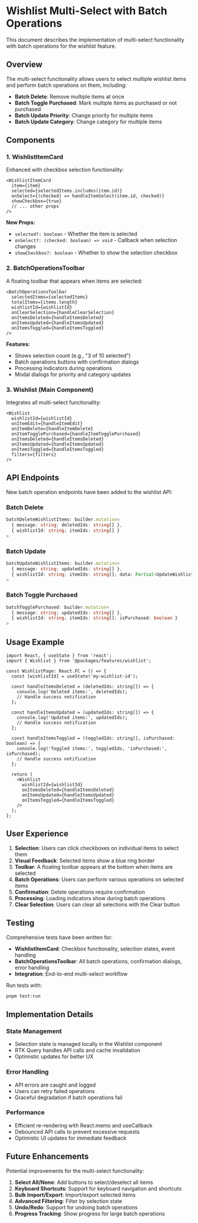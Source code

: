 # Wishlist Multi-Select with Batch Operations

This document describes the implementation of multi-select functionality with batch operations for the wishlist feature.

## Overview

The multi-select functionality allows users to select multiple wishlist items and perform batch operations on them, including:

- **Batch Delete**: Remove multiple items at once
- **Batch Toggle Purchased**: Mark multiple items as purchased or not purchased
- **Batch Update Priority**: Change priority for multiple items
- **Batch Update Category**: Change category for multiple items

## Components

### 1. WishlistItemCard

Enhanced with checkbox selection functionality:

```tsx
<WishlistItemCard
  item={item}
  selected={selectedItems.includes(item.id)}
  onSelect={(checked) => handleItemSelect(item.id, checked)}
  showCheckbox={true}
  // ... other props
/>
```

**New Props:**
- `selected?: boolean` - Whether the item is selected
- `onSelect?: (checked: boolean) => void` - Callback when selection changes
- `showCheckbox?: boolean` - Whether to show the selection checkbox

### 2. BatchOperationsToolbar

A floating toolbar that appears when items are selected:

```tsx
<BatchOperationsToolbar
  selectedItems={selectedItems}
  totalItems={items.length}
  wishlistId={wishlistId}
  onClearSelection={handleClearSelection}
  onItemsDeleted={handleItemsDeleted}
  onItemsUpdated={handleItemsUpdated}
  onItemsToggled={handleItemsToggled}
/>
```

**Features:**
- Shows selection count (e.g., "3 of 10 selected")
- Batch operations buttons with confirmation dialogs
- Processing indicators during operations
- Modal dialogs for priority and category updates

### 3. Wishlist (Main Component)

Integrates all multi-select functionality:

```tsx
<Wishlist
  wishlistId={wishlistId}
  onItemEdit={handleItemEdit}
  onItemDelete={handleItemDelete}
  onItemTogglePurchased={handleItemTogglePurchased}
  onItemsDeleted={handleItemsDeleted}
  onItemsUpdated={handleItemsUpdated}
  onItemsToggled={handleItemsToggled}
  filters={filters}
/>
```

## API Endpoints

New batch operation endpoints have been added to the wishlist API:

### Batch Delete
```typescript
batchDeleteWishlistItems: builder.mutation<
  { message: string; deletedIds: string[] },
  { wishlistId: string; itemIds: string[] }
>
```

### Batch Update
```typescript
batchUpdateWishlistItems: builder.mutation<
  { message: string; updatedIds: string[] },
  { wishlistId: string; itemIds: string[]; data: Partial<UpdateWishlistItem> }
>
```

### Batch Toggle Purchased
```typescript
batchTogglePurchased: builder.mutation<
  { message: string; updatedIds: string[] },
  { wishlistId: string; itemIds: string[]; isPurchased: boolean }
>
```

## Usage Example

```tsx
import React, { useState } from 'react';
import { Wishlist } from '@packages/features/wishlist';

const WishlistPage: React.FC = () => {
  const [wishlistId] = useState('my-wishlist-id');

  const handleItemsDeleted = (deletedIds: string[]) => {
    console.log('Deleted items:', deletedIds);
    // Handle success notification
  };

  const handleItemsUpdated = (updatedIds: string[]) => {
    console.log('Updated items:', updatedIds);
    // Handle success notification
  };

  const handleItemsToggled = (toggledIds: string[], isPurchased: boolean) => {
    console.log('Toggled items:', toggledIds, 'isPurchased:', isPurchased);
    // Handle success notification
  };

  return (
    <Wishlist
      wishlistId={wishlistId}
      onItemsDeleted={handleItemsDeleted}
      onItemsUpdated={handleItemsUpdated}
      onItemsToggled={handleItemsToggled}
    />
  );
};
```

## User Experience

1. **Selection**: Users can click checkboxes on individual items to select them
2. **Visual Feedback**: Selected items show a blue ring border
3. **Toolbar**: A floating toolbar appears at the bottom when items are selected
4. **Batch Operations**: Users can perform various operations on selected items
5. **Confirmation**: Delete operations require confirmation
6. **Processing**: Loading indicators show during batch operations
7. **Clear Selection**: Users can clear all selections with the Clear button

## Testing

Comprehensive tests have been written for:

- **WishlistItemCard**: Checkbox functionality, selection states, event handling
- **BatchOperationsToolbar**: All batch operations, confirmation dialogs, error handling
- **Integration**: End-to-end multi-select workflow

Run tests with:
```bash
pnpm test:run
```

## Implementation Details

### State Management
- Selection state is managed locally in the Wishlist component
- RTK Query handles API calls and cache invalidation
- Optimistic updates for better UX

### Error Handling
- API errors are caught and logged
- Users can retry failed operations
- Graceful degradation if batch operations fail

### Performance
- Efficient re-rendering with React.memo and useCallback
- Debounced API calls to prevent excessive requests
- Optimistic UI updates for immediate feedback

## Future Enhancements

Potential improvements for the multi-select functionality:

1. **Select All/None**: Add buttons to select/deselect all items
2. **Keyboard Shortcuts**: Support for keyboard navigation and shortcuts
3. **Bulk Import/Export**: Import/export selected items
4. **Advanced Filtering**: Filter by selection state
5. **Undo/Redo**: Support for undoing batch operations
6. **Progress Tracking**: Show progress for large batch operations 